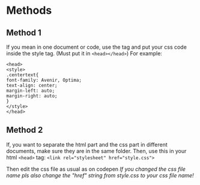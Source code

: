 # Methods
## Method 1
If you mean in one document or code, use the <style></style> tag and put your css code inside the style tag. (Must put it in `<head></head>`)
For example: 
```<html>
<head>
<style>
.centertext{
font-family: Avenir, Optima;
text-align: center;
margin-left: auto;
margin-right: auto;
}
</style>
</head>
```
## Method 2
If, you want to separate the html part and the css part in different documents, make sure they are in the same folder. Then, use this in your html `<head>` tag:
`<link rel="stylesheet" href="style.css">`

Then edit the css file as usual as on codepen
*If you changed the css file name pls also change the "href" string from style.css to your css file name!*

